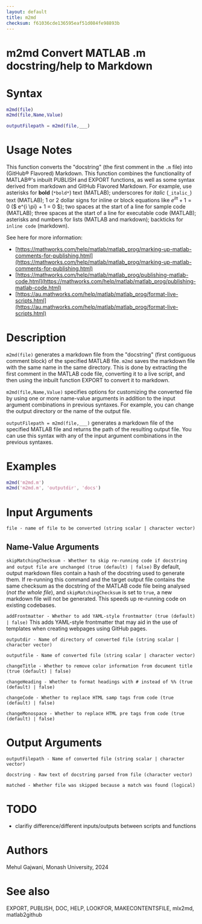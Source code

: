 ```yaml
---
layout: default
title: m2md
checksum: f61036cde136595eaf51d084fe98893b
---
```



 
# m2md Convert MATLAB .m docstring/help to Markdown
 
# Syntax
```matlab
m2md(file)
m2md(file,Name,Value)
```
```matlab
outputFilepath = m2md(file,___)
```
 
# Usage Notes

This function converts the "docstring" (the first comment in the `.m` file) into (GitHub® Flavored) Markdown. This function combines the functionality of MATLAB®'s inbuilt PUBLISH and EXPORT functions, as well as some syntax derived from markdown and GitHub Flavored Markdown. For example, use asterisks for **bold** (`*bold*`) text (MATLAB); underscores for *italic* (`_italic_`) text (MATLAB); 1 or 2 dollar signs for inline or block equations like $e^{i\pi } +1=0$ (\$ e^{i \\pi} + 1 = 0 \$); two spaces at the start of a line for sample code (MATLAB); three spaces at the start of a line for executable code (MATLAB); asterisks and numbers for lists (MATLAB and markdown); backticks for `inline code` (markdown).


See here for more information:

-  [https://mathworks.com/help/matlab/matlab_prog/marking-up-matlab-comments-for-publishing.html](https://mathworks.com/help/matlab/matlab_prog/marking-up-matlab-comments-for-publishing.html) 
-  [https://mathworks.com/help/matlab/matlab_prog/publishing-matlab-code.html](https://mathworks.com/help/matlab/matlab_prog/publishing-matlab-code.html) 
-  [https://au.mathworks.com/help/matlab/matlab_prog/format-live-scripts.html](https://au.mathworks.com/help/matlab/matlab_prog/format-live-scripts.html) 
 
# Description

`m2md(file)` generates a markdown file from the "docstring" (first contiguous comment block) of the specified MATLAB file. `m2md` saves the markdown file with the same name in the same directory. This is done by extracting the first comment in the MATLAB code file, converting it to a live script, and then using the inbuilt function EXPORT to convert it to markdown.


`m2md(file,Name,Value)` specifies options for customizing the converted file by using one or more name-value arguments in addition to the input argument combinations in previous syntaxes. For example, you can change the output directory or the name of the output file.


`outputFilepath = m2md(file,___)` generates a markdown file of the specified MATLAB file and returns the path of the resulting output file. You can use this syntax with any of the input argument combinations in the previous syntaxes.

 
# Examples
```matlab
m2md('m2md.m')
m2md('m2md.m', 'outputdir', 'docs')
```
 
# Input Arguments

`file - name of file to be converted (string scalar | character vector)`

 
## Name-Value Arguments

`skipMatchingChecksum - Whether to skip re-running code if docstring and output file are unchanged (true (default) | false)` By default, output markdown files contain a hash of the docstring used to generate them. If re-running this command and the target output file contains the same checksum as the docstring of the MATLAB code file being analysed (*not the whole file*), and `skipMatchingChecksum` is set to `true`, a new markdown file will not be generated. This speeds up re-running code on existing codebases.


`addFrontmatter - Whether to add YAML-style frontmatter (true (default) | false)` This adds YAML-style frontmatter that may aid in the use of templates when creating webpages using GitHub pages.


`outputdir - Name of directory of converted file (string scalar | character vector)`


`outputfile - Name of converted file (string scalar | character vector)`


`changeTitle - Whether to remove color information from document title (true (default) | false)`


`changeHeading - Whether to format headings with # instead of %% (true (default) | false)`


`changeCode - Whether to replace HTML samp tags from code (true (default) | false)`


`changeMonospace - Whether to replace HTML pre tags from code (true (default) | false)`

 
# Output Arguments

`outputFilepath - Name of converted file (string scalar | character vector)`


`docstring - Raw text of docstring parsed from file (character vector)`


`matched - Whether file was skipped because a match was found (logical)`

 
# TODO
-  clarifiy difference/different inputs/outputs between scripts and functions 
 
# Authors

Mehul Gajwani, Monash University, 2024

 
# See also

EXPORT, PUBLISH, DOC, HELP, LOOKFOR, MAKECONTENTSFILE, mlx2md, matlab2github

